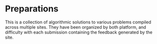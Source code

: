 # Preparations
This is a collection of algorithmic solutions to various problems compiled across multiple sites. They have been organized by both platform, and difficulty with each submission containing the feedback generated by the site.
